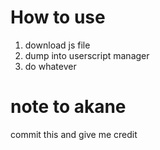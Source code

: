 # How to use

1) download js file
2) dump into userscript manager
3) do whatever

# note to akane
commit this and give me credit
